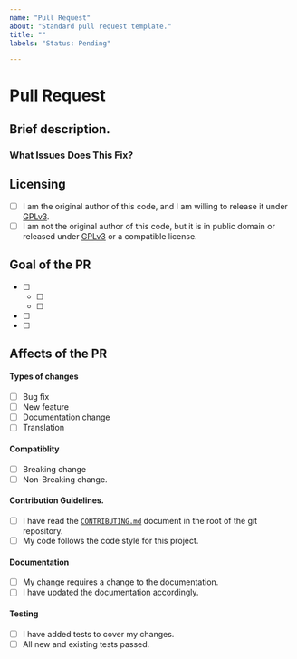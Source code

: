 ```yaml
---
name: "Pull Request"
about: "Standard pull request template."
title: ""
labels: "Status: Pending"

---
```


# Pull Request

## Brief description.
<!-- Please provide a brief description of the goals of your PR -->

<!--
###########################################################################
## WARNING!                                                              ##
## IGNORING THE FOLLOWING TEMPLATE WILL RESULT IN YOUR PR BEING CLOSED   ##
###########################################################################
-->
<!--
  Please go through this checklist item by item and make sure you have successfully completed each of these steps.
    - Your pull request MUST be either on the latest version of Terra, or on a branch for a future release.
    - Make sure that there are no already existing PRs that fix this. If so, it will be closed as a duplicate.
    - Make sure that this change is actually within the scope of Terra and is something a terrain generation plugin should be doing.
    - Make sure that this is not an issue with a specific Terra *pack*, and instead applies to all of Terra.
    - Make sure that you have filled out all the required information and given descriptions of everything.
-->
<!-- You can erase any parts of this template not applicable to your Pull Request. -->

### What Issues Does This Fix?
<!--
    Put Fix #XXXX or Closes #XXXX here if there are any open issues that this PR fixes.
    This is to automatically close the relevant issues.
    You may remove this if there is no issue for this PR.
    But unless this is a very small change, you should make an issue for it.
-->

## Licensing

<!-- In order to be accepted, your changes must be under the GPLv3 license. Please check one of the following: -->
- [ ] I am the original author of this code, and I am willing to release it under [GPLv3](https://www.gnu.org/licenses/gpl-3.0.en.html).
- [ ] I am not the original author of this code, but it is in public domain or released under [GPLv3](https://www.gnu.org/licenses/gpl-3.0.en.html) or a compatible license.
    <!--
      Please provide reliable evidence of this.
      NOTE: for compatible licenses, you must make sure to add the included license somewhere in the program, if so required.
      (And even if it's not required, it's still nice to do it. Also add attribution somewhere.)
    -->

## Goal of the PR

<!--
    What is the goal of the PR?
    Put a checklist here of what has been done
    (and what *hasn't*, but you plan to do),
    so we can easily know what was changed.
    Note: this is only required for PRs that add new features.
    If your PR is not adding new features, only fixing bugs or adding translations, then you may delete this section.
-->
- [ ] <!-- First thing -->
    - [ ] <!-- A requirement of the first thing. -->
    - [ ] <!-- A second requirement of the first thing. -->
- [ ] <!-- Second thing -->
- [ ] <!-- etc. -->

## Affects of the PR

<!---
    What types of changes does your code introduce? (Select any that apply. You may select multiple.)
    You must put an x in all the boxes that it applies to. (Like this: [x])
-->
#### Types of changes

- [ ] Bug fix <!-- Anything which fixes an issue in Terra. -->
- [ ] New feature <!-- Anything which adds new functionality to Terra. -->
- [ ] Documentation change <!-- Anything which adds or improves documentation for existing features. -->
- [ ] Translation <!-- Anything which is internationalizing the Terra program to other languages -->

#### Compatiblity

- [ ] Breaking change <!-- A fix, or a feature, that breaks some previous functionality to Terra. -->
- [ ] Non-Breaking change.
    <!--
        A change which does not break *any* previous functionality of Terra.
        (ie. is backwards compatible and will work with *any* previously existing supported features.
        Note: if a feature is annotated with @Incubating, @Preview, @Experimental,
        or is in a package called something similar to the previous annotations,
        then you may push breaking changes to only THOSE parts of Terra.)
    -->

#### Contribution Guidelines.

- [ ] I have read the [`CONTRIBUTING.md`](https://github.com/PolyhedralDev/Terra/blob/master/CONTRIBUTING.md) document in the root of the git repository.
- [ ] My code follows the code style for this project. <!-- There is an included `.editorconfig` file in the base of the repo. Please use a plugin for your IDE of choice that follows those settings. -->

#### Documentation

- [ ] My change requires a change to the documentation.
- [ ] I have updated the documentation accordingly.

#### Testing

- [ ] I have added tests to cover my changes.
- [ ] All new and existing tests passed.
    <!--
        If it only introduces small changes, you don't need to add tests.
        But if you add big changes, you should probably at least write *some* testing, where applicable.
    -->